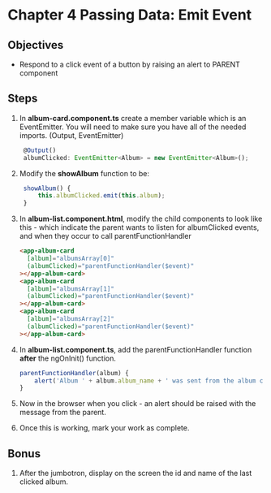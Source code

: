 # Chapter 4 Passing Data: Emit Event

## Objectives

- Respond to a click event of a button by raising an alert to PARENT component

## Steps

1. In **album-card.component.ts** create a member variable which is an EventEmitter. You will need to make sure you have all of the needed imports. (Output, EventEmitter)

   ```javascript
    @Output()
    albumClicked: EventEmitter<Album> = new EventEmitter<Album>();
   ```

2. Modify the **showAlbum** function to be:

   ```javascript
    showAlbum() {
        this.albumClicked.emit(this.album);
    }
   ```

3. In **album-list.component.html**, modify the child components to look like this - which indicate the parent wants to listen for albumClicked events, and when they occur to call parentFunctionHandler

   ```html
   <app-album-card
     [album]="albumsArray[0]"
     (albumClicked)="parentFunctionHandler($event)"
   ></app-album-card>
   <app-album-card
     [album]="albumsArray[1]"
     (albumClicked)="parentFunctionHandler($event)"
   ></app-album-card>
   <app-album-card
     [album]="albumsArray[2]"
     (albumClicked)="parentFunctionHandler($event)"
   ></app-album-card>
   ```

4. In **album-list.component.ts**, add the parentFunctionHandler function **after** the ngOnInit() function.

   ```javascript
   parentFunctionHandler(album) {
       alert('Album ' + album.album_name + ' was sent from the album card component');
   }
   ```

5. Now in the browser when you click - an alert should be raised with the message from the parent.

6. Once this is working, mark your work as complete.

## Bonus

1. After the jumbotron, display on the screen the id and name of the last clicked album.
